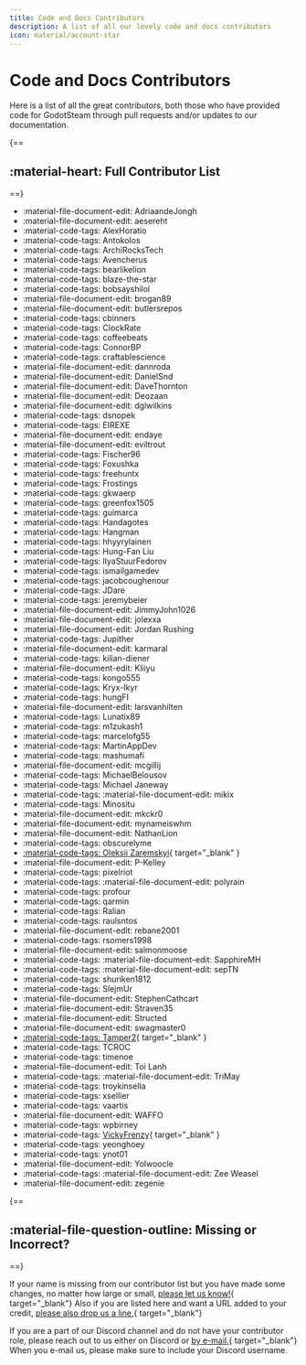 ```yaml
---
title: Code and Docs Contributors
description: A list of all our lovely code and docs contributors
icon: material/account-star
---
```


# Code and Docs Contributors

Here is a list of all the great contributors, both those who have provided code for GodotSteam through pull requests and/or updates to our documentation.

{==
## :material-heart: Full Contributor List
==}

<div class="grid cards contrib_list" markdown>

- :material-file-document-edit: AdriaandeJongh
- :material-file-document-edit: aesereht
- :material-code-tags: AlexHoratio
- :material-code-tags: Antokolos
- :material-code-tags: ArchiRocksTech
- :material-code-tags: Avencherus
- :material-code-tags: bearlikelion
- :material-code-tags: blaze-the-star
- :material-code-tags: bobsayshilol
- :material-file-document-edit: brogan89
- :material-file-document-edit: butlersrepos
- :material-code-tags: cbinners
- :material-code-tags: ClockRate
- :material-code-tags: coffeebeats
- :material-code-tags: ConnorBP
- :material-code-tags: craftablescience
- :material-file-document-edit: dannroda
- :material-file-document-edit: DanielSnd
- :material-file-document-edit: DaveThornton
- :material-file-document-edit: Deozaan
- :material-file-document-edit: dglwilkins
- :material-code-tags: dsnopek
- :material-code-tags: EIREXE
- :material-file-document-edit: endaye
- :material-file-document-edit: eviltrout
- :material-code-tags: Fischer96
- :material-code-tags: Foxushka
- :material-code-tags: freehuntx
- :material-code-tags: Frostings
- :material-code-tags: gkwaerp
- :material-code-tags: greenfox1505
- :material-code-tags: guimarca
- :material-code-tags: Handagotes
- :material-code-tags: Hangman
- :material-code-tags: hhyyrylainen
- :material-code-tags: Hung-Fan Liu
- :material-code-tags: IlyaStuurFedorov
- :material-code-tags: ismailgamedev
- :material-code-tags: jacobcoughenour
- :material-code-tags: JDare
- :material-code-tags: jeremybeier
- :material-file-document-edit: JimmyJohn1026
- :material-file-document-edit: jolexxa
- :material-file-document-edit: Jordan Rushing
- :material-code-tags: Jupither
- :material-file-document-edit: karmaral
- :material-code-tags: kilian-diener
- :material-file-document-edit: Kliiyu
- :material-code-tags: kongo555
- :material-code-tags: Kryx-Ikyr
- :material-code-tags: hungFI
- :material-file-document-edit: larsvanhilten
- :material-code-tags: Lunatix89
- :material-code-tags: m1zukash1
- :material-code-tags: marcelofg55
- :material-code-tags: MartinAppDev
- :material-code-tags: mashumafi
- :material-file-document-edit: mcgillij
- :material-code-tags: MichaelBelousov
- :material-code-tags: Michael Janeway
- :material-code-tags: :material-file-document-edit: mikix
- :material-code-tags: Minositu
- :material-file-document-edit: mkckr0
- :material-file-document-edit: mynameiswhm
- :material-file-document-edit: NathanLion
- :material-code-tags: obscurelyme
- [:material-code-tags: Oleksii Zaremskyi](https://savelife.in.ua/){ target="\_blank" }
- :material-file-document-edit: P-Kelley
- :material-code-tags: pixelriot
- :material-code-tags: :material-file-document-edit: polyrain
- :material-code-tags: profour
- :material-code-tags: qarmin
- :material-code-tags: Ralian
- :material-code-tags: raulsntos
- :material-file-document-edit: rebane2001
- :material-code-tags: rsomers1998
- :material-file-document-edit: salmonmoose
- :material-code-tags: :material-file-document-edit: SapphireMH
- :material-code-tags: :material-file-document-edit: sepTN
- :material-code-tags: shuriken1812
- :material-code-tags: SlejmUr
- :material-file-document-edit: StephenCathcart
- :material-file-document-edit: Straven35
- :material-file-document-edit: Structed
- :material-file-document-edit: swagmaster0
- [:material-code-tags: Tamper2](https://honkofheroes.com/){ target="\_blank" }
- :material-code-tags: TCROC
- :material-code-tags: timenoe
- :material-file-document-edit: Toi Lanh
- :material-code-tags: :material-file-document-edit: TriMay
- :material-code-tags: troykinsella
- :material-code-tags: xsellier
- :material-code-tags: vaartis
- :material-file-document-edit: WAFFO
- :material-code-tags: wpbirney
- :material-code-tags: [VickyFrenzy](https://vickyfrenzy.net/){ target="\_blank" }
- :material-code-tags: yeonghoey
- :material-code-tags: ynot01
- :material-file-document-edit: Yolwoocle
- :material-code-tags: :material-file-document-edit: Zee Weasel
- :material-file-document-edit: zegenie

</div>

{==
## :material-file-question-outline: Missing or Incorrect?
==}

If your name is missing from our contributor list but you have made some changes, no matter how large or small, [please let us know!](mailto:contributors@godotsteam.com){ target="\_blank"}  Also if you are listed here and want a URL added to your credit, [please also drop us a line.](mailto:contributors@godotsteam.com){ target="\_blank"}

If you are a part of our Discord channel and do not have your contributor role, please reach out to us either on Discord or [by e-mail.](mailto:contributors@godotsteam.com){ target="\_blank"} When you e-mail us, please make sure to include your Discord username.
